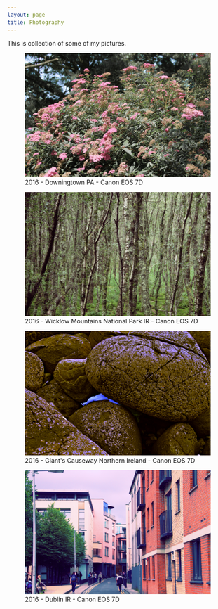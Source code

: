 ```yaml
---
layout: page
title: Photography
---
```


This is collection of some of my pictures.

<figure class="hero">
	<div class="media media-3-2">
		<img src="/assets/photos/IMG_8114.jpg">
	</div>
	<figcaption>2016 - Downingtown PA - Canon EOS 7D</figcaption>
</figure>

<figure class="hero">
	<div class="media media-3-2">
		<img src="/assets/photos/IMG_8461.jpg">
	</div>
	<figcaption>2016 - Wicklow Mountains National Park IR - Canon EOS 7D</figcaption>
</figure>

<figure class="hero">
	<div class="media media-3-2">
		<img src="/assets/photos/IMG_8358.jpg">
	</div>
	<figcaption>2016 - Giant's Causeway Northern Ireland - Canon EOS 7D</figcaption>
</figure>

<figure class="hero">
	<div class="media media-3-2">
		<img src="/assets/photos/IMG_8478.jpg">
	</div>
	<figcaption>2016 - Dublin IR - Canon EOS 7D</figcaption>
</figure>
